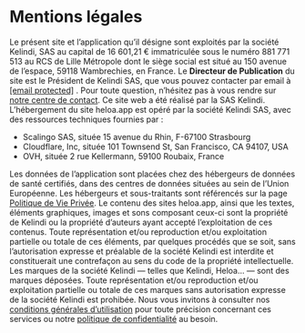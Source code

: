 Mentions légales
================

Le présent site et l’application qu’il désigne sont exploités par la société Kelindi, SAS au capital de 16 601,21 € immatriculée sous le numéro 881 771 513 au RCS de Lille Métropole dont le siège social est situé au 150 avenue de l’espace, 59118 Wambrechies, en France. Le **Directeur de Publication** du site est le Président de Kelindi SAS, que vous pouvez contacter par email à [\[email protected\]](https://heloa.app/cdn-cgi/l/email-protection) . Pour toute question, n’hésitez pas à vous rendre sur [notre centre de contact](https://heloa.app/contacts/). Ce site web a été réalisé par la SAS Kelindi. L’hébergement du site heloa.app est opéré par la société Kelindi SAS, avec des ressources techniques fournies par :

* Scalingo SAS, située 15 avenue du Rhin, F-67100 Strasbourg
* Cloudflare, Inc, située 101 Townsend St, San Francisco, CA 94107, USA
* OVH, située 2 rue Kellermann, 59100 Roubaix, France

Les données de l’application sont placées chez des hébergeurs de données de santé certifiés, dans des centres de données situées au sein de l’Union Européenne. Les hébergeurs et sous-traitants sont référencés sur la page [Politique de Vie Privée](https://heloa.app/privacy). Le contenu des sites heloa.app, ainsi que les textes, éléments graphiques, images et sons composant ceux-ci sont la propriété de Kelindi ou la propriété d’auteurs ayant accepté l’exploitation de ces contenus. Toute représentation et/ou reproduction et/ou exploitation partielle ou totale de ces éléments, par quelques procédés que se soit, sans l’autorisation expresse et préalable de la société Kelindi est interdite et constituerait une contrefaçon au sens du code de la propriété intellectuelle. Les marques de la société Kelindi — telles que Kelindi, Heloa… — sont des marques déposées. Toute représentation et/ou reproduction et/ou exploitation partielle ou totale de ces marques sans autorisation expresse de la société Kelindi est prohibée. Nous vous invitons à consulter nos [conditions générales d’utilisation](https://heloa.app/cgu/) pour toute précision concernant ces services ou notre [politique de confidentialité](https://heloa.app/privacy/) au besoin.